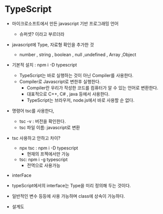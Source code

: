 # TypeScript

- 마이크로소프트에서 만든 javascript 기반 프로그래밍 언어

  - 슈퍼셋? 이라고 부르더라

- javascript에 Type, 자료형 확인을 추가한 것
  - number , string , boolean , null ,undefined , Array ,Object
- 기본적 설치 : npm i -D typescript

  - TypeScript는 바로 실행하는 것이 아닌 Compiler를 사용한다.
  - Compiler로 Javascript로 변한후 실행한다.
    - Compiler란 우리가 작성한 코드를 컴퓨터가 알 수 있는 언어로 변환한다.
    - 대표적으로 C++, C# , java 등에서 사용한다.
    - TypeScript는 브라우저, node.js에서 바로 사용할 순 없다.

- 명령어 tsc를 사용한다,
  - tsc -v : 버전을 확인한다.
  - tsc 파일 이름: javascript로 변환
- tsc 사용하고 안하고 차이?

  - npx tsc : npm i -D typescript
    - 현재의 프젝에서만 가능
  - tsc: npm i -g typescript
    - 전역으로 사용가능

- interFace
- typeScript에서의 interface는 Type을 미리 정의해 두는 것이다.
- 일반적인 변수 등등에 사용 가능하며 class에 상속이 가능하다.
- 설계도
